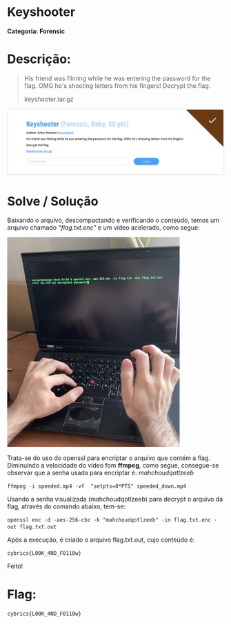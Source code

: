 # Keyshooter

**Categoria: Forensic**

# Descrição:
> His friend was filming while he was entering the password for the flag. OMG he's shooting letters from his fingers!
> Decrypt the flag.
> 
> keyshooter.tar.gz

<img src="image1.png">

# Solve / Solução
Baixando o arquivo, descompactando e verificando o conteúdo, temos um arquivo chamado *"flag.txt.enc"* e um vídeo acelerado, como segue:

<img src="image2.png">

Trata-se do uso do openssl para encriptar o arquivo que contém a flag. Diminuindo a velocidade do vídeo fom **ffmpeg**, como segue, consegue-se observar que a senha usada para encriptar é: *mahchoudqotlzeeb*

```
ffmpeg -i speeded.mp4 -vf  "setpts=8*PTS" speeded_down.mp4
```

Usando a senha visualizada (mahchoudqotlzeeb) para decrypt o arquivo da flag, através do comando abaixo, tem-se:

```
openssl enc -d -aes-256-cbc -k "mahchoudqotlzeeb" -in flag.txt.enc -out flag.txt.out
```

Após a execução, é criado o arquivo flag.txt.out, cujo conteúdo é:

```
cybrics{L00K_4ND_F0110w}
```

Feito!



# Flag: 
```cybrics{L00K_4ND_F0110w}```
